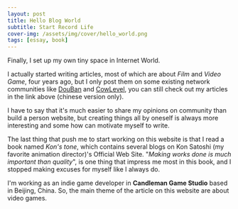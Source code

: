 ```yaml
---
layout: post
title: Hello Blog World
subtitle: Start Record Life 
cover-img: /assets/img/cover/hello_world.png
tags: [essay, book]
---
```


Finally, I set up my own tiny space in Internet World.

I actually started writing articles, most of which are about _Film_ and _Video Game_, four years ago, but I only post them on some existing network communities like [DouBan](https://www.douban.com/people/48941856/)  and [CowLevel](https://cowlevel.net/people/fay_lee), you can still check out my articles in the link above (chinese version only).

I have to say that it's much easier to share my opinions on community than build a person website, but creating things all by oneself is always more interesting and some how can motivate myself to write. 

The last thing that push me to start working on this website is that I read a book named _Kon's tone_, which contains several blogs on Kon Satoshi (my favorite animation director)'s Official Web Site. "_Making works done is much important than quality_", is one thing that impress me most in this book, and I stopped making excuses for myself like I always do.

I'm working as an indie game developer in **Candleman Game Studio** based in Beijing, China. So, the main theme of the article on this website are about video games.